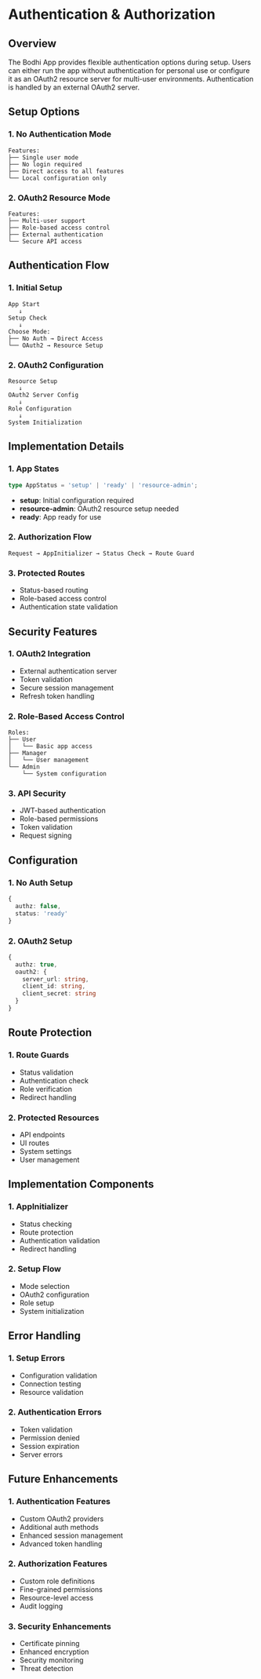 # Authentication & Authorization

## Overview
The Bodhi App provides flexible authentication options during setup. Users can either run the app without authentication for personal use or configure it as an OAuth2 resource server for multi-user environments. Authentication is handled by an external OAuth2 server.

## Setup Options

### 1. No Authentication Mode
```
Features:
├── Single user mode
├── No login required
├── Direct access to all features
└── Local configuration only
```

### 2. OAuth2 Resource Mode
```
Features:
├── Multi-user support
├── Role-based access control
├── External authentication
└── Secure API access
```

## Authentication Flow

### 1. Initial Setup
```
App Start
   ↓
Setup Check
   ↓
Choose Mode:
├── No Auth → Direct Access
└── OAuth2 → Resource Setup
```

### 2. OAuth2 Configuration
```
Resource Setup
   ↓
OAuth2 Server Config
   ↓
Role Configuration
   ↓
System Initialization
```

## Implementation Details

### 1. App States
```typescript
type AppStatus = 'setup' | 'ready' | 'resource-admin';
```

- **setup**: Initial configuration required
- **resource-admin**: OAuth2 resource setup needed
- **ready**: App ready for use

### 2. Authorization Flow
```
Request → AppInitializer → Status Check → Route Guard
```

### 3. Protected Routes
- Status-based routing
- Role-based access control
- Authentication state validation

## Security Features

### 1. OAuth2 Integration
- External authentication server
- Token validation
- Secure session management
- Refresh token handling

### 2. Role-Based Access Control
```
Roles:
├── User
│   └── Basic app access
├── Manager
│   └── User management
└── Admin
    └── System configuration
```

### 3. API Security
- JWT-based authentication
- Role-based permissions
- Token validation
- Request signing

## Configuration

### 1. No Auth Setup
```typescript
{
  authz: false,
  status: 'ready'
}
```

### 2. OAuth2 Setup
```typescript
{
  authz: true,
  oauth2: {
    server_url: string,
    client_id: string,
    client_secret: string
  }
}
```

## Route Protection

### 1. Route Guards
- Status validation
- Authentication check
- Role verification
- Redirect handling

### 2. Protected Resources
- API endpoints
- UI routes
- System settings
- User management

## Implementation Components

### 1. AppInitializer
- Status checking
- Route protection
- Authentication validation
- Redirect handling

### 2. Setup Flow
- Mode selection
- OAuth2 configuration
- Role setup
- System initialization

## Error Handling

### 1. Setup Errors
- Configuration validation
- Connection testing
- Resource validation

### 2. Authentication Errors
- Token validation
- Permission denied
- Session expiration
- Server errors

## Future Enhancements

### 1. Authentication Features
- Custom OAuth2 providers
- Additional auth methods
- Enhanced session management
- Advanced token handling

### 2. Authorization Features
- Custom role definitions
- Fine-grained permissions
- Resource-level access
- Audit logging

### 3. Security Enhancements
- Certificate pinning
- Enhanced encryption
- Security monitoring
- Threat detection
